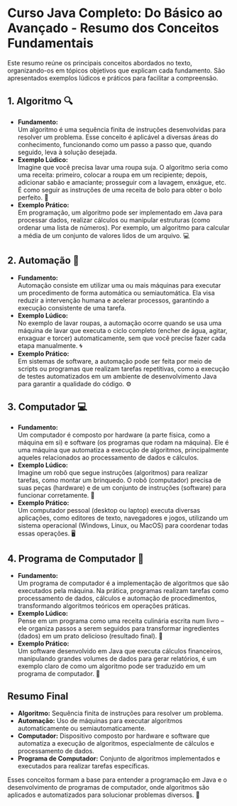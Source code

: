 # Curso Java Completo: Do Básico ao Avançado - Resumo dos Conceitos Fundamentais

Este resumo reúne os principais conceitos abordados no texto, organizando-os em tópicos objetivos que explicam cada fundamento. São apresentados exemplos lúdicos e práticos para facilitar a compreensão.

## 1. Algoritmo 🔍
- **Fundamento:**  
  Um algoritmo é uma sequência finita de instruções desenvolvidas para resolver um problema. Esse conceito é aplicável a diversas áreas do conhecimento, funcionando como um passo a passo que, quando seguido, leva à solução desejada.
- **Exemplo Lúdico:**  
  Imagine que você precisa lavar uma roupa suja. O algoritmo seria como uma receita: primeiro, colocar a roupa em um recipiente; depois, adicionar sabão e amaciante; prosseguir com a lavagem, enxágue, etc. É como seguir as instruções de uma receita de bolo para obter o bolo perfeito. 🎂
- **Exemplo Prático:**  
  Em programação, um algoritmo pode ser implementado em Java para processar dados, realizar cálculos ou manipular estruturas (como ordenar uma lista de números). Por exemplo, um algoritmo para calcular a média de um conjunto de valores lidos de um arquivo. 💻



## 2. Automação 🤖
- **Fundamento:**  
  Automação consiste em utilizar uma ou mais máquinas para executar um procedimento de forma automática ou semiautomática. Ela visa reduzir a intervenção humana e acelerar processos, garantindo a execução consistente de uma tarefa.
- **Exemplo Lúdico:**  
  No exemplo de lavar roupas, a automação ocorre quando se usa uma máquina de lavar que executa o ciclo completo (encher de água, agitar, enxaguar e torcer) automaticamente, sem que você precise fazer cada etapa manualmente. 🌀
- **Exemplo Prático:**  
  Em sistemas de software, a automação pode ser feita por meio de scripts ou programas que realizam tarefas repetitivas, como a execução de testes automatizados em um ambiente de desenvolvimento Java para garantir a qualidade do código. ⚙️



## 3. Computador 💻
- **Fundamento:**  
  Um computador é composto por hardware (a parte física, como a máquina em si) e software (os programas que rodam na máquina). Ele é uma máquina que automatiza a execução de algoritmos, principalmente aqueles relacionados ao processamento de dados e cálculos.
- **Exemplo Lúdico:**  
  Imagine um robô que segue instruções (algoritmos) para realizar tarefas, como montar um brinquedo. O robô (computador) precisa de suas peças (hardware) e de um conjunto de instruções (software) para funcionar corretamente. 🤖
- **Exemplo Prático:**  
  Um computador pessoal (desktop ou laptop) executa diversas aplicações, como editores de texto, navegadores e jogos, utilizando um sistema operacional (Windows, Linux, ou MacOS) para coordenar todas essas operações. 🖥️



## 4. Programa de Computador 📝
- **Fundamento:**  
  Um programa de computador é a implementação de algoritmos que são executados pela máquina. Na prática, programas realizam tarefas como processamento de dados, cálculos e automação de procedimentos, transformando algoritmos teóricos em operações práticas.
- **Exemplo Lúdico:**  
  Pense em um programa como uma receita culinária escrita num livro – ele organiza passos a serem seguidos para transformar ingredientes (dados) em um prato delicioso (resultado final). 🍲
- **Exemplo Prático:**  
  Um software desenvolvido em Java que executa cálculos financeiros, manipulando grandes volumes de dados para gerar relatórios, é um exemplo claro de como um algoritmo pode ser traduzido em um programa de computador. 💼



## Resumo Final
- **Algoritmo:** Sequência finita de instruções para resolver um problema.  
- **Automação:** Uso de máquinas para executar algoritmos automaticamente ou semiautomaticamente.  
- **Computador:** Dispositivo composto por hardware e software que automatiza a execução de algoritmos, especialmente de cálculos e processamento de dados.  
- **Programa de Computador:** Conjunto de algoritmos implementados e executados para realizar tarefas específicas.

Esses conceitos formam a base para entender a programação em Java e o desenvolvimento de programas de computador, onde algoritmos são aplicados e automatizados para solucionar problemas diversos. 🚀